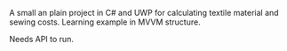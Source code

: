 A small an plain project in C# and UWP for calculating textile material and sewing costs.
Learning example in MVVM structure.

Needs API to run.
